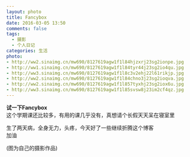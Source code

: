 ```yaml
---
layout: photo
title: Fancybox
date: 2016-03-05 13:50
comments: false
tags: 
  - 摄影
  - 个人日记
categories: 生活
photo:
- http://ww2.sinaimg.cn/mw690/8127619agw1f1l84hjzxrj23sg2ionpe.jpg
- http://ww1.sinaimg.cn/mw690/8127619agw1f1l84tyr44j23sg2io4qu.jpg
- http://ww3.sinaimg.cn/mw690/8127619agw1f1l8c3v2ehj22l61rikjp.jpg
- http://ww2.sinaimg.cn/mw690/8127619agw1f1l84chno3j23sg2ioqva.jpg
- http://ww2.sinaimg.cn/mw690/8127619agw1f1l857tyxhj23sg2iox6u.jpg
- http://ww3.sinaimg.cn/mw690/8127619agw1f1l85svsw8j23im2cf4qz.jpg
---
```

**试一下Fancybox**  
这个学期课还比较多，有用的课几乎没有，真想请个长假天天呆在寝室里
<!--more-->
生了两天病，全身无力，头疼，今天好了一些继续折腾这个博客  
加油  
  
(图为自己的摄影作品)